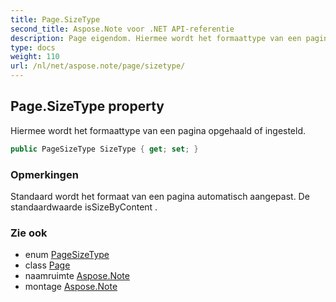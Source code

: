```yaml
---
title: Page.SizeType
second_title: Aspose.Note voor .NET API-referentie
description: Page eigendom. Hiermee wordt het formaattype van een pagina opgehaald of ingesteld.
type: docs
weight: 110
url: /nl/net/aspose.note/page/sizetype/
---
```

## Page.SizeType property

Hiermee wordt het formaattype van een pagina opgehaald of ingesteld.

```csharp
public PageSizeType SizeType { get; set; }
```

### Opmerkingen

Standaard wordt het formaat van een pagina automatisch aangepast. De standaardwaarde isSizeByContent .

### Zie ook

* enum [PageSizeType](../../pagesizetype/)
* class [Page](../)
* naamruimte [Aspose.Note](../../page/)
* montage [Aspose.Note](../../../)


